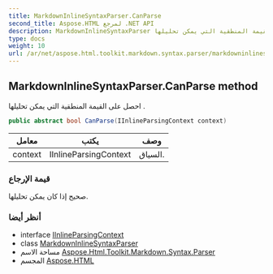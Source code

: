 ```yaml
---
title: MarkdownInlineSyntaxParser.CanParse
second_title: Aspose.HTML لمرجع .NET API
description: MarkdownInlineSyntaxParser طريقة. احصل على القيمة المنطقية التي يمكن تحليلها .
type: docs
weight: 10
url: /ar/net/aspose.html.toolkit.markdown.syntax.parser/markdowninlinesyntaxparser/canparse/
---
```

## MarkdownInlineSyntaxParser.CanParse method

احصل على القيمة المنطقية التي يمكن تحليلها .

```csharp
public abstract bool CanParse(IInlineParsingContext context)
```

| معامل | يكتب | وصف |
| --- | --- | --- |
| context | IInlineParsingContext | السياق. |

### قيمة الإرجاع

صحيح إذا كان يمكن تحليلها.

### أنظر أيضا

* interface [IInlineParsingContext](../../iinlineparsingcontext/)
* class [MarkdownInlineSyntaxParser](../)
* مساحة الاسم [Aspose.Html.Toolkit.Markdown.Syntax.Parser](../../markdowninlinesyntaxparser/)
* المجسم [Aspose.HTML](../../../)


